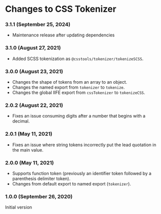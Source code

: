 # Changes to CSS Tokenizer

### 3.1.1 (September 25, 2024)

- Maintenance release after updating dependencies

### 3.1.0 (August 27, 2021)

- Added SCSS tokenization as `@csstools/tokenizer/tokenizeSCSS`.

### 3.0.0 (August 23, 2021)

- Changes the shape of tokens from an array to an object.
- Changes the named export from `tokenizer` to `tokenize`.
- Changes the global IIFE export from `cssTokenizer` to `tokenizeCSS`.

### 2.0.2 (August 22, 2021)

- Fixes an issue consuming digits after a number that begins with a decimal.

### 2.0.1 (May 11, 2021)

- Fixes an issue where string tokens incorrectly put the lead quotation in the main value.

### 2.0.0 (May 11, 2021)

- Supports function token (previously an identifier token followed by a parenthesis delimiter token).
- Changes from default export to named export (`tokenizer`).

### 1.0.0 (September 26, 2020)

Initial version
